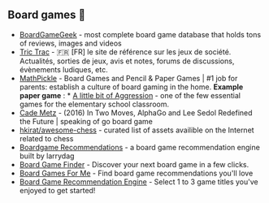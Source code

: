 ## Board games 🎲

-   [BoardGameGeek](https://boardgamegeek.com/) - most complete board game database that holds tons of reviews, images and videos
-   [Tric Trac](https://www.trictrac.net/) - 🇫🇷 \[FR\] le site de référence sur les jeux de société. Actualités, sorties de jeux, avis et notes, forums de discussions, évènements ludiques, etc.
-   [MathPickle](http://mathpickle.com/games/) - Board Games and Pencil & Paper Games | #1 job for parents: establish a culture of board gaming in the home. **Example paper game** : \* [A little bit of Aggression](http://mathpickle.com/project/a-little-bit-of-aggression/) - one of the few essential games for the elementary school classroom.
-   [Cade Metz](https://www.wired.com/2016/03/two-moves-alphago-lee-sedol-redefined-future/) - (2016) In Two Moves, AlphaGo and Lee Sedol Redefined the Future | speaking of go board game
-   [hkirat/awesome-chess](https://github.com/hkirat/awesome-chess) - curated list of assets availible on the Internet related to chess
-   [Boardgame Recommendations](https://larrydag.shinyapps.io/boardgame_reco/) - a board game recommendation engine built by larrydag
-   [Board Game Finder](https://www.boardgamefinder.net/) - Discover your next board game in a few clicks.
-   [Board Games For Me](http://www.boardgamesfor.me/recommendations) - Find board game recommendations you'll love
-   [Board Game Recommendation Engine](https://apps.quanticfoundry.com/recommendations/tabletop/boardgame/) - Select 1 to 3 game titles you've enjoyed to get started!